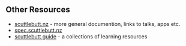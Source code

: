 ## Other Resources

- [scuttlebutt.nz](https://scuttlebutt.nz) - more general documention, links to talks, apps etc.
- [spec.scuttlebutt.nz](https://scuttlebutt.nz)
- [scuttlebutt guide](https://github.com/ssbc/scuttlebutt-guide) - a collections of learning resources

